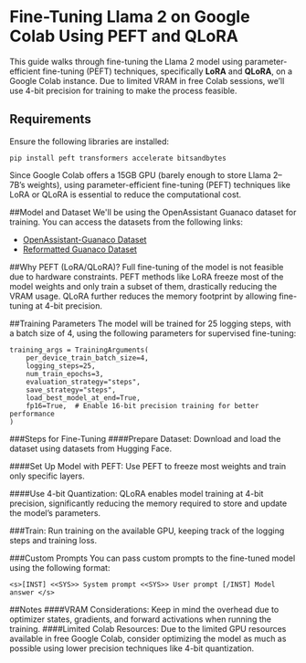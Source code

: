 # Fine-Tuning Llama 2 on Google Colab Using PEFT and QLoRA

This guide walks through fine-tuning the Llama 2 model using parameter-efficient fine-tuning (PEFT) techniques, specifically **LoRA** and **QLoRA**, on a Google Colab instance. Due to limited VRAM in free Colab sessions, we’ll use 4-bit precision for training to make the process feasible.

## Requirements

Ensure the following libraries are installed:

```
pip install peft transformers accelerate bitsandbytes
```
Since Google Colab offers a 15GB GPU (barely enough to store Llama 2–7B’s weights), using parameter-efficient fine-tuning (PEFT) techniques like LoRA or QLoRA is essential to reduce the computational cost.

##Model and Dataset
We'll be using the OpenAssistant Guanaco dataset for training. You can access the datasets from the following links:
- [OpenAssistant-Guanaco Dataset](https://www.google.com/url?q=https%3A%2F%2Fhuggingface.co%2Fdatasets%2Ftimdettmers%2Fopenassistant-guanaco)
- [Reformatted Guanaco Dataset](https://www.google.com/url?q=https%3A%2F%2Fhuggingface.co%2Fdatasets%2Fmlabonne%2Fguanaco-llama2)
  
##Why PEFT (LoRA/QLoRA)?
Full fine-tuning of the model is not feasible due to hardware constraints. PEFT methods like LoRA freeze most of the model weights and only train a subset of them, drastically reducing the VRAM usage. QLoRA further reduces the memory footprint by allowing fine-tuning at 4-bit precision.

##Training Parameters
The model will be trained for 25 logging steps, with a batch size of 4, using the following parameters for supervised fine-tuning:
```
training_args = TrainingArguments(
    per_device_train_batch_size=4,
    logging_steps=25,
    num_train_epochs=3,
    evaluation_strategy="steps",
    save_strategy="steps",
    load_best_model_at_end=True,
    fp16=True,  # Enable 16-bit precision training for better performance
)
```
###Steps for Fine-Tuning
####Prepare Dataset:
Download and load the dataset using datasets from Hugging Face.

####Set Up Model with PEFT:
Use PEFT to freeze most weights and train only specific layers.

####Use 4-bit Quantization:
QLoRA enables model training at 4-bit precision, significantly reducing the memory required to store and update the model’s parameters.

###Train:
Run training on the available GPU, keeping track of the logging steps and training loss.

###Custom Prompts
You can pass custom prompts to the fine-tuned model using the following format:
```
<s>[INST] <<SYS>> System prompt <<SYS>> User prompt [/INST] Model answer </s>
```
##Notes
####VRAM Considerations: Keep in mind the overhead due to optimizer states, gradients, and forward activations when running the training.
####Limited Colab Resources: Due to the limited GPU resources available in free Google Colab, consider optimizing the model as much as possible using lower precision techniques like 4-bit quantization.
